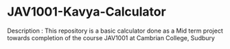# JAV1001-Kavya-Calculator
Description : This repository is a basic calculator done as a Mid term project towards completion of the course JAV1001 at Cambrian College, Sudbury
